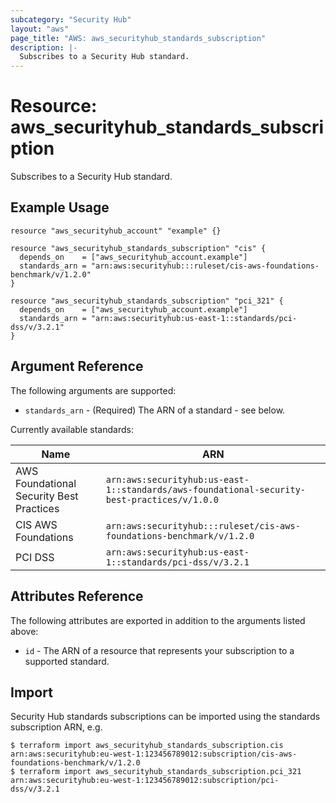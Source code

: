 ```yaml
---
subcategory: "Security Hub"
layout: "aws"
page_title: "AWS: aws_securityhub_standards_subscription"
description: |-
  Subscribes to a Security Hub standard.
---
```


# Resource: aws_securityhub_standards_subscription

Subscribes to a Security Hub standard.

## Example Usage

```hcl
resource "aws_securityhub_account" "example" {}

resource "aws_securityhub_standards_subscription" "cis" {
  depends_on    = ["aws_securityhub_account.example"]
  standards_arn = "arn:aws:securityhub:::ruleset/cis-aws-foundations-benchmark/v/1.2.0"
}

resource "aws_securityhub_standards_subscription" "pci_321" {
  depends_on    = ["aws_securityhub_account.example"]
  standards_arn = "arn:aws:securityhub:us-east-1::standards/pci-dss/v/3.2.1"
}
```

## Argument Reference

The following arguments are supported:

* `standards_arn` - (Required) The ARN of a standard - see below.

Currently available standards:

| Name                                     | ARN                                                                                         |
|------------------------------------------|---------------------------------------------------------------------------------------------|
| AWS Foundational Security Best Practices | `arn:aws:securityhub:us-east-1::standards/aws-foundational-security-best-practices/v/1.0.0` |
| CIS AWS Foundations                      | `arn:aws:securityhub:::ruleset/cis-aws-foundations-benchmark/v/1.2.0`                       |
| PCI DSS                                  | `arn:aws:securityhub:us-east-1::standards/pci-dss/v/3.2.1`                                  |

## Attributes Reference

The following attributes are exported in addition to the arguments listed above:

* `id` - The ARN of a resource that represents your subscription to a supported standard.

## Import

Security Hub standards subscriptions can be imported using the standards subscription ARN, e.g.

```
$ terraform import aws_securityhub_standards_subscription.cis arn:aws:securityhub:eu-west-1:123456789012:subscription/cis-aws-foundations-benchmark/v/1.2.0
$ terraform import aws_securityhub_standards_subscription.pci_321 arn:aws:securityhub:eu-west-1:123456789012:subscription/pci-dss/v/3.2.1
```
